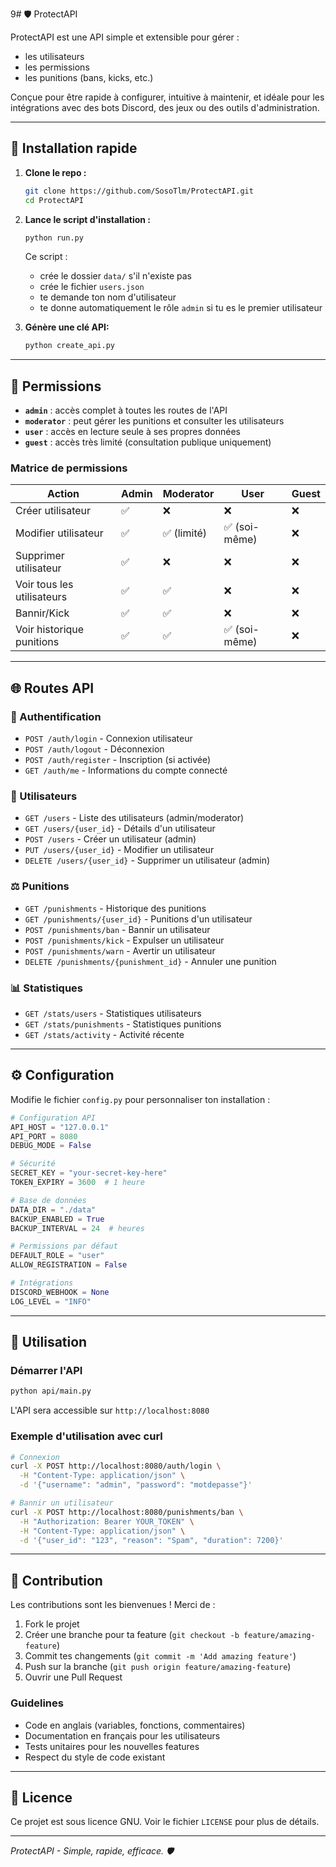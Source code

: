 9# 🛡️ ProtectAPI

ProtectAPI est une API simple et extensible pour gérer :
- les utilisateurs
- les permissions
- les punitions (bans, kicks, etc.)

Conçue pour être rapide à configurer, intuitive à maintenir, et idéale pour les intégrations avec des bots Discord, des jeux ou des outils d'administration.

---

## 🚀 Installation rapide

1. **Clone le repo :**

   ```bash
   git clone https://github.com/SosoTlm/ProtectAPI.git
   cd ProtectAPI
   ```

2. **Lance le script d'installation :**

   ```bash
   python run.py
   ```

   Ce script :
   - crée le dossier `data/` s'il n'existe pas
   - crée le fichier `users.json`
   - te demande ton nom d'utilisateur
   - te donne automatiquement le rôle `admin` si tu es le premier utilisateur

3. **Génère une clé API:**

   ```bash
   python create_api.py
   ```
---

## 🔐 Permissions

- **`admin`** : accès complet à toutes les routes de l'API
- **`moderator`** : peut gérer les punitions et consulter les utilisateurs
- **`user`** : accès en lecture seule à ses propres données
- **`guest`** : accès très limité (consultation publique uniquement)

### Matrice de permissions

| Action | Admin | Moderator | User | Guest |
|--------|-------|-----------|------|-------|
| Créer utilisateur | ✅ | ❌ | ❌ | ❌ |
| Modifier utilisateur | ✅ | ✅ (limité) | ✅ (soi-même) | ❌ |
| Supprimer utilisateur | ✅ | ❌ | ❌ | ❌ |
| Voir tous les utilisateurs | ✅ | ✅ | ❌ | ❌ |
| Bannir/Kick | ✅ | ✅ | ❌ | ❌ |
| Voir historique punitions | ✅ | ✅ | ✅ (soi-même) | ❌ |

---

## 🌐 Routes API

### 🔑 Authentification

- `POST /auth/login` - Connexion utilisateur
- `POST /auth/logout` - Déconnexion
- `POST /auth/register` - Inscription (si activée)
- `GET /auth/me` - Informations du compte connecté

### 👤 Utilisateurs

- `GET /users` - Liste des utilisateurs (admin/moderator)
- `GET /users/{user_id}` - Détails d'un utilisateur
- `POST /users` - Créer un utilisateur (admin)
- `PUT /users/{user_id}` - Modifier un utilisateur
- `DELETE /users/{user_id}` - Supprimer un utilisateur (admin)

### ⚖️ Punitions

- `GET /punishments` - Historique des punitions
- `GET /punishments/{user_id}` - Punitions d'un utilisateur
- `POST /punishments/ban` - Bannir un utilisateur
- `POST /punishments/kick` - Expulser un utilisateur
- `POST /punishments/warn` - Avertir un utilisateur
- `DELETE /punishments/{punishment_id}` - Annuler une punition

### 📊 Statistiques

- `GET /stats/users` - Statistiques utilisateurs
- `GET /stats/punishments` - Statistiques punitions
- `GET /stats/activity` - Activité récente

---

## ⚙️ Configuration

Modifie le fichier `config.py` pour personnaliser ton installation :

```python
# Configuration API
API_HOST = "127.0.0.1"
API_PORT = 8080
DEBUG_MODE = False

# Sécurité
SECRET_KEY = "your-secret-key-here"
TOKEN_EXPIRY = 3600  # 1 heure

# Base de données
DATA_DIR = "./data"
BACKUP_ENABLED = True
BACKUP_INTERVAL = 24  # heures

# Permissions par défaut
DEFAULT_ROLE = "user"
ALLOW_REGISTRATION = False

# Intégrations
DISCORD_WEBHOOK = None
LOG_LEVEL = "INFO"
```

---

## 🔧 Utilisation

### Démarrer l'API

```bash
python api/main.py
```

L'API sera accessible sur `http://localhost:8080`

### Exemple d'utilisation avec curl

```bash
# Connexion
curl -X POST http://localhost:8080/auth/login \
  -H "Content-Type: application/json" \
  -d '{"username": "admin", "password": "motdepasse"}'

# Bannir un utilisateur
curl -X POST http://localhost:8080/punishments/ban \
  -H "Authorization: Bearer YOUR_TOKEN" \
  -H "Content-Type: application/json" \
  -d '{"user_id": "123", "reason": "Spam", "duration": 7200}'
```
---

## 🤝 Contribution

Les contributions sont les bienvenues ! Merci de :

1. Fork le projet
2. Créer une branche pour ta feature (`git checkout -b feature/amazing-feature`)
3. Commit tes changements (`git commit -m 'Add amazing feature'`)
4. Push sur la branche (`git push origin feature/amazing-feature`)
5. Ouvrir une Pull Request

### Guidelines

- Code en anglais (variables, fonctions, commentaires)
- Documentation en français pour les utilisateurs
- Tests unitaires pour les nouvelles features
- Respect du style de code existant

---

## 📄 Licence

Ce projet est sous licence GNU. Voir le fichier `LICENSE` pour plus de détails.

---

*ProtectAPI - Simple, rapide, efficace. 🛡️*
